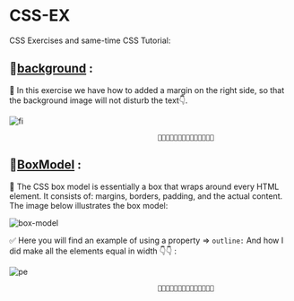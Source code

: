 # CSS-EX
CSS Exercises and same-time CSS Tutorial:
## 🔗[background](https://github.com/DahmanCode/CSS-EX/blob/main/background/bg-image.html) :
🔰 In this exercise we have how to added a margin on the right side, so that the background image will not disturb the text👇.


![fi](https://user-images.githubusercontent.com/94912743/173444840-1b6fb0e9-542e-4525-b7c5-0653a19ba4b4.gif)

                                         🔸🔹🔸🔹🔸🔹🔸🔹🔸🔹🔸🔹🔸🔹                                                

## 🔗[BoxModel](https://github.com/DahmanCode/CSS-EX/blob/main/BoxModel/TWidth.html) :
🔰 The CSS box model is essentially a box that wraps around every HTML element. It consists of: margins, borders, padding, and the actual content. The image below illustrates the box model: 

![box-model](https://user-images.githubusercontent.com/94912743/173547244-469f6c60-b895-4382-bb3c-09ac7f1e8403.png)

✅ Here you will find an example of using a property => ```outline:``` And how I did make all the elements equal in width 👇👇 :

![pe](https://user-images.githubusercontent.com/94912743/173544014-49c1d12b-cfd1-4604-bb32-c4c3fc611448.PNG)

                                         🔸🔹🔸🔹🔸🔹🔸🔹🔸🔹🔸🔹🔸🔹
                                                  

